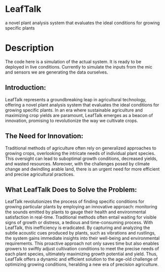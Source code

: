# LeafTalk
a novel plant analysis system that evaluates the ideal conditions for growing specific plants

# Description
The code here is a simulation of the actual system. It is ready to be deployed in live conditions. Currently to simulate the inputs from the mic and sensors we are generating the data ourselves.

## Introduction:
LeafTalk represents a groundbreaking leap in agricultural technology, offering a novel plant analysis system that evaluates the ideal conditions for growing specific plants. In an era where sustainable agriculture and maximizing crop yields are paramount, LeafTalk emerges as a beacon of innovation, promising to revolutionize the way we cultivate crops.

## The Need for Innovation:
Traditional methods of agriculture often rely on generalized approaches to growing crops, overlooking the intricate needs of individual plant species. This oversight can lead to suboptimal growth conditions, decreased yields, and wasted resources. Moreover, with the challenges posed by climate change and dwindling arable land, there is an urgent need for more efficient and precise agricultural practices.

## What LeafTalk Does to Solve the Problem:
LeafTalk revolutionizes the process of finding specific conditions for growing particular plants by employing an innovative approach: monitoring the sounds emitted by plants to gauge their health and environmental satisfaction in real-time. Traditional methods often entail waiting for visible signs of growth or distress, a tedious and time-consuming process. With LeafTalk, this inefficiency is eradicated. By capturing and analyzing the subtle acoustic cues produced by plants, such as vibrations and rustlings, the system gains immediate insights into their well-being and environmental requirements. This proactive approach not only saves time but also enables growers to swiftly adjust cultivation conditions to meet the precise needs of each plant species, ultimately maximizing growth potential and yield. Thus, LeafTalk offers a dynamic and efficient solution to the age-old challenge of optimizing growing conditions, heralding a new era of precision agriculture.
